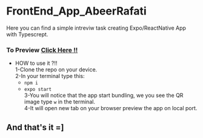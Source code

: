 # FrontEnd_App_AbeerRafati


Here you can find a simple intreviw task creating Expo/ReactNative  App with Typescrept.

### To Preview  [Click Here !!](https://photos.app.goo.gl/KfrUzeZjCRUt4XAF8)

* HOW to use it ?!!        
1-Clone the repo on your device.      
2-In your terminal type this:     
   - `npm i`
   - `expo start`    
3-You will notice that the app start bundling, we you see the QR image type `w` in the terminal.       
4-It will open new tab on your browser preview the app on local port.

## And that's it =]
